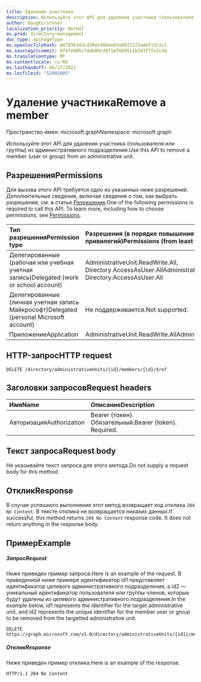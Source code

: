 ```yaml
---
title: Удаление участника
description: Используйте этот API для удаления участника (пользователя или группы) из административного подразделения.
author: DougKirschner
localization_priority: Normal
ms.prod: directory-management
doc_type: apiPageType
ms.openlocfilehash: 04783b343cd304c666ee03a8872223adef13c2c1
ms.sourcegitcommit: 979fe005c74eb99cd971df6b9511b2d3f7fe3cd4
ms.translationtype: MT
ms.contentlocale: ru-RU
ms.lasthandoff: 06/17/2021
ms.locfileid: "52991605"
---
```

# <a name="remove-a-member"></a><span data-ttu-id="dac12-103">Удаление участника</span><span class="sxs-lookup"><span data-stu-id="dac12-103">Remove a member</span></span>

<span data-ttu-id="dac12-104">Пространство имен: microsoft.graph</span><span class="sxs-lookup"><span data-stu-id="dac12-104">Namespace: microsoft.graph</span></span>

<span data-ttu-id="dac12-105">Используйте этот API для удаления участника (пользователя или группы) из административного подразделения.</span><span class="sxs-lookup"><span data-stu-id="dac12-105">Use this API to remove a member (user or group) from an administrative unit.</span></span>

## <a name="permissions"></a><span data-ttu-id="dac12-106">Разрешения</span><span class="sxs-lookup"><span data-stu-id="dac12-106">Permissions</span></span>
<span data-ttu-id="dac12-p101">Для вызова этого API требуется одно из указанных ниже разрешений. Дополнительные сведения, включая сведения о том, как выбрать разрешения, см. в статье [Разрешения](/graph/permissions-reference).</span><span class="sxs-lookup"><span data-stu-id="dac12-p101">One of the following permissions is required to call this API. To learn more, including how to choose permissions, see [Permissions](/graph/permissions-reference).</span></span>


|<span data-ttu-id="dac12-109">Тип разрешения</span><span class="sxs-lookup"><span data-stu-id="dac12-109">Permission type</span></span>      | <span data-ttu-id="dac12-110">Разрешения (в порядке повышения привилегий)</span><span class="sxs-lookup"><span data-stu-id="dac12-110">Permissions (from least to most privileged)</span></span>              |
|:--------------------|:---------------------------------------------------------|
|<span data-ttu-id="dac12-111">Делегированные (рабочая или учебная учетная запись)</span><span class="sxs-lookup"><span data-stu-id="dac12-111">Delegated (work or school account)</span></span> | <span data-ttu-id="dac12-112">AdministrativeUnit.ReadWrite.All, Directory.AccessAsUser.All</span><span class="sxs-lookup"><span data-stu-id="dac12-112">AdministrativeUnit.ReadWrite.All, Directory.AccessAsUser.All</span></span>    |
|<span data-ttu-id="dac12-113">Делегированные (личная учетная запись Майкрософт)</span><span class="sxs-lookup"><span data-stu-id="dac12-113">Delegated (personal Microsoft account)</span></span> | <span data-ttu-id="dac12-114">Не поддерживается.</span><span class="sxs-lookup"><span data-stu-id="dac12-114">Not supported.</span></span>    |
|<span data-ttu-id="dac12-115">Приложение</span><span class="sxs-lookup"><span data-stu-id="dac12-115">Application</span></span> | <span data-ttu-id="dac12-116">AdministrativeUnit.ReadWrite.All</span><span class="sxs-lookup"><span data-stu-id="dac12-116">AdministrativeUnit.ReadWrite.All</span></span> |

## <a name="http-request"></a><span data-ttu-id="dac12-117">HTTP-запрос</span><span class="sxs-lookup"><span data-stu-id="dac12-117">HTTP request</span></span>
<!-- { "blockType": "ignored" } -->
```http
DELETE /directory/administrativeUnits/{id}/members/{id}/$ref
```
## <a name="request-headers"></a><span data-ttu-id="dac12-118">Заголовки запросов</span><span class="sxs-lookup"><span data-stu-id="dac12-118">Request headers</span></span>
| <span data-ttu-id="dac12-119">Имя</span><span class="sxs-lookup"><span data-stu-id="dac12-119">Name</span></span>      |<span data-ttu-id="dac12-120">Описание</span><span class="sxs-lookup"><span data-stu-id="dac12-120">Description</span></span>|
|:----------|:----------|
| <span data-ttu-id="dac12-121">Авторизация</span><span class="sxs-lookup"><span data-stu-id="dac12-121">Authorization</span></span>  | <span data-ttu-id="dac12-p102">Bearer {токен}. Обязательный.</span><span class="sxs-lookup"><span data-stu-id="dac12-p102">Bearer {token}. Required.</span></span> |

## <a name="request-body"></a><span data-ttu-id="dac12-124">Текст запроса</span><span class="sxs-lookup"><span data-stu-id="dac12-124">Request body</span></span>
<span data-ttu-id="dac12-125">Не указывайте текст запроса для этого метода.</span><span class="sxs-lookup"><span data-stu-id="dac12-125">Do not supply a request body for this method.</span></span>

## <a name="response"></a><span data-ttu-id="dac12-126">Отклик</span><span class="sxs-lookup"><span data-stu-id="dac12-126">Response</span></span>

<span data-ttu-id="dac12-p103">В случае успешного выполнения этот метод возвращает код отклика `204 No Content`. В тексте отклика не возвращается никаких данных.</span><span class="sxs-lookup"><span data-stu-id="dac12-p103">If successful, this method returns `204 No Content` response code. It does not return anything in the response body.</span></span>

## <a name="example"></a><span data-ttu-id="dac12-129">Пример</span><span class="sxs-lookup"><span data-stu-id="dac12-129">Example</span></span>
##### <a name="request"></a><span data-ttu-id="dac12-130">Запрос</span><span class="sxs-lookup"><span data-stu-id="dac12-130">Request</span></span>
<span data-ttu-id="dac12-131">Ниже приведен пример запроса.</span><span class="sxs-lookup"><span data-stu-id="dac12-131">Here is an example of the request.</span></span> <span data-ttu-id="dac12-132">В приведенной ниже примере идентификатор id1 представляет идентификатор целевого административного подразделения, а id2 — уникальный идентификатор пользователя или группы членов, которые будут удалены из целевого административного подразделения.</span><span class="sxs-lookup"><span data-stu-id="dac12-132">In the example below, id1 represents the identifier for the target administrative unit, and id2 represents the unique identifier for the member user or group to be removed from the targetted administrative unit.</span></span> 

```http
DELETE https://graph.microsoft.com/v1.0/directory/administrativeUnits/{id1}/members/{id2}/$ref
```

##### <a name="response"></a><span data-ttu-id="dac12-133">Отклик</span><span class="sxs-lookup"><span data-stu-id="dac12-133">Response</span></span>
<span data-ttu-id="dac12-134">Ниже приведен пример отклика.</span><span class="sxs-lookup"><span data-stu-id="dac12-134">Here is an example of the response.</span></span>
 
```http
HTTP/1.1 204 No Content
```
